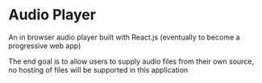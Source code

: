 # Audio Player
An in browser audio player built with React.js (eventually to become a progressive web app)

The end goal is to allow users to supply audio files from their own source, no hosting of files will be supported in this application